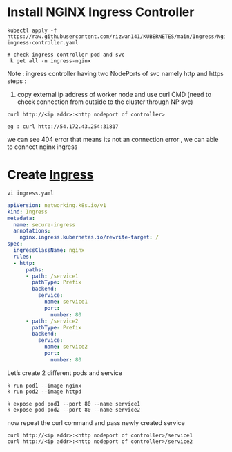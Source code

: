 # Install NGINX Ingress Controller 
```
kubectl apply -f https://raw.githubusercontent.com/rizwan141/KUBERNETES/main/Ingress/Nginx_Install/nginx-ingress-controller.yaml
```
```
# check ingress controller pod and svc
 k get all -n ingress-nginx 
 ```
 Note : ingress controller having two NodePorts of svc namely http and https
steps :
1. copy external ip address of worker node and use curl CMD (need to check connection from outside to the cluster through NP svc)
```
curl http://<ip addr>:<http nodeport of controller>

eg : curl http://54.172.43.254:31817
```
we can see 404 error that means its not an connection error , we can able to connect nginx ingress

# Create <a href="https://kubernetes.io/docs/concepts/services-networking/ingress/">Ingress</a> 
```
vi ingress.yaml
```

```yml
apiVersion: networking.k8s.io/v1
kind: Ingress
metadata:
  name: secure-ingress
  annotations:
    nginx.ingress.kubernetes.io/rewrite-target: /
spec:
  ingressClassName: nginx
  rules:
  - http:
      paths:
      - path: /service1
        pathType: Prefix
        backend:
          service:
            name: service1
            port:
              number: 80
      - path: /service2
        pathType: Prefix
        backend:
          service:
            name: service2
            port:
              number: 80        
```              

Let’s create 2 different pods and service 

```
k run pod1 --image nginx
k run pod2 --image httpd
```
```
k expose pod pod1 --port 80 --name service1
k expose pod pod2 --port 80 --name service2
```

now repeat the curl command and pass newly created service 
```
curl http://<ip addr>:<http nodeport of controller>/service1
curl http://<ip addr>:<http nodeport of controller>/service2
```
